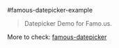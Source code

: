#famous-datepicker-example
> Datepicker Demo for Famo.us.

More to check: [famous-datepicker](https://github.com/allenfantasy/famous-datepicker)
